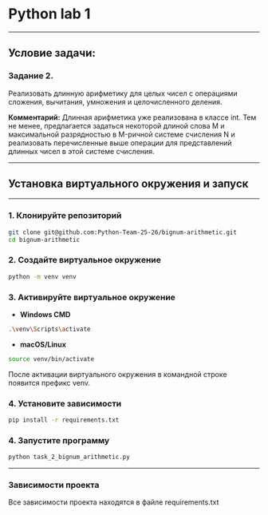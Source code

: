 # Python lab 1
____
## Условие задачи:
### Задание 2. 
Реализовать длинную арифметику для целых чисел с операциями сложения, вычитания, умножения и целочисленного деления.

**Комментарий:** Длинная арифметика уже реализована в классе int. Тем не менее, предлагается задаться некоторой длиной слова M и максимальной разрядностью в M-ричной системе счисления N и реализовать перечисленные выше операции для представлений длинных чисел в этой системе счисления.
____
## Установка виртуального окружения и запуск
____
### 1. Клонируйте репозиторий
```bash
git clone git@github.com:Python-Team-25-26/bignum-arithmetic.git
cd bignum-arithmetic
```
### 2. Создайте виртуальное окружение
```bash
python -m venv venv
```
### 3. Активируйте виртуальное окружение
- **Windows CMD**
```bash
.\venv\Scripts\activate
```
- **macOS/Linux**
```bash
source venv/bin/activate
```
После активации виртуального окружения в командной строке появится префикс venv.
### 4. Установите зависимости
```bash
pip install -r requirements.txt
```
### 4. Запустите программу
```bash
python task_2_bignum_arithmetic.py
```
____
### Зависимости проекта
Все зависимости проекта находятся в файле requirements.txt
